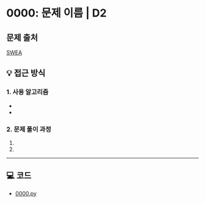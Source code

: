 # 0000: 문제 이름 | D2

## 문제 출처
[SWEA](https://swexpertacademy.com/)

## 💡 접근 방식

### 1. 사용 알고리즘
* 
* 

### 2. 문제 풀이 과정
1.  
2. 

---

## 💻 코드
* [0000.py](0000.py)